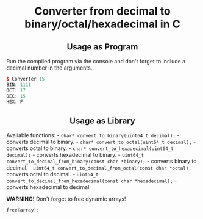 <div align="center">

# Converter from decimal to binary/octal/hexadecimal in C

## Usage as Program

</div>

Run the compiled program via the console and don't forget to include a decimal number in the arguments.

```C++
$ Converter 15
BIN: 1111
OCT: 17
DEC: 15
HEX: F
```

<div align="center">

## Usage as Library

</div>

Available functions:
    - `char* convert_to_binary(uint64_t decimal);` - converts decimal to binary.
    - `char* convert_to_octal(uint64_t decimal);`  - converts octal to binary.
    - `char* convert_to_hexadecimal(uint64_t decimal);` - converts hexadecimal to binary.
    - `uint64_t convert_to_decimal_from_binary(const char *binary);` - converts binary to decimal.
    - `uint64_t convert_to_decimal_from_octal(const char *octal);` - converts octal to decimal.
    - `uint64_t convert_to_decimal_from_hexadecimal(const char *hexadecimal);` - converts hexadecimal to decimal.

**WARNING!** Don't forget to free dynamic arrays!

```C
free(array);
```
